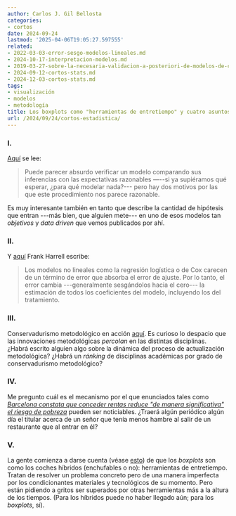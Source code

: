 ```yaml
---
author: Carlos J. Gil Bellosta
categories:
- cortos
date: 2024-09-24
lastmod: '2025-04-06T19:05:27.597555'
related:
- 2022-03-03-error-sesgo-modelos-lineales.md
- 2024-10-17-interpretacion-modelos.md
- 2019-03-27-sobre-la-necesaria-validacion-a-posteriori-de-modelos-de-caja-negra.md
- 2024-09-12-cortos-stats.md
- 2024-12-03-cortos-stats.md
tags:
- visualización
- modelos
- metodología
title: Los boxplots como "herramientas de entretiempo" y cuatro asuntos más
url: /2024/09/24/cortos-estadistica/
---
```


### I.

[Aquí](https://statmodeling.stat.columbia.edu/2024/07/03/grappling-with-uncertainty-in-forecasting-the-2024-u-s-presidential-election/) se lee:

> Puede parecer absurdo verificar un modelo comparando sus inferencias con las expectativas razonables —--si ya supiéramos qué esperar, ¿para qué modelar nada?--- pero hay dos motivos por las que este procedimiento nos parece razonable.

Es muy interesante también en tanto que describe la cantidad de hipótesis que entran ---más bien, que alguien mete--- en uno de esos modelos tan _objetivos_ y _data driven_ que vemos publicados por ahí.

### II.

Y [aquí](https://www.fharrell.com/post/robcov/) Frank Harrell escribe:

> Los modelos no lineales como la regresión logística o de Cox carecen de un término de error que absorba el error de ajuste. Por lo tanto, el error cambia ---generalmente sesgándolos hacia el cero--- la estimación de todos los coeficientes del modelo, incluyendo los del tratamiento.

### III.

Conservadurismo metodológico en acción [aquí](https://www.realclimate.org/index.php/archives/2023/02/the-established-ground-and-new-ideas/). Es curioso lo despacio que las innovaciones metodológicas _percolan_ en las distintas disciplinas. ¿Habrá escrito alguien algo sobre la dinámica del proceso de actualización metodológica? ¿Habrá un _ránking_ de disciplinas académicas por grado de conservadurismo metodológico?

### IV.

Me pregunto cuál es el mecanismo por el que enunciados tales como [_Barcelona constata que conceder rentas reduce "de manera significativa" el riesgo de pobreza_](https://www.europapress.es/catalunya/noticia-barcelona-constata-conceder-rentas-reduce-manera-significativa-riesgo-pobreza-20210217183509.html) pueden ser noticiables. ¿Traerá algún periódico algún día el titular acerca de un señor que tenía menos hambre al salir de un restaurante que al entrar en él?

### V.

La gente comienza a darse cuenta (véase [esto](https://nightingaledvs.com/ive-stopped-using-box-plots-should-you/)) de que los _boxplots_ son como los coches híbridos (enchufables o no): herramientas de entretiempo. Tratan de resolver un problema concreto pero de una manera imperfecta por los condicionantes materiales y tecnológicos de su momento. Pero están pidiendo a gritos ser superados por otras herramientas más a la altura de los tiempos. (Para los híbridos puede no haber llegado aún; para los _boxplots_, sí).
